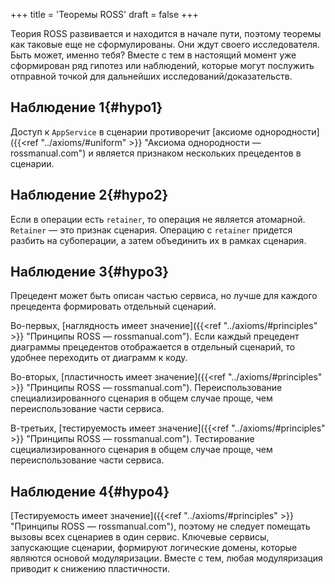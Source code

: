 +++
title = 'Теоремы ROSS'
draft = false
+++

Теория ROSS развивается и находится в начале пути, поэтому теоремы как таковые еще не сформулированы. Они ждут своего исследователя. Быть может, именно тебя? Вместе с тем в настоящий момент уже сформирован ряд гипотез или наблюдений, которые могут послужить отправной точкой для дальнейших исследований/доказательств.

## Наблюдение 1{#hypo1}

Доступ к `AppService` в сценарии противоречит [аксиоме однородности]({{<ref "../axioms/#uniform" >}} "Аксиома однородности — rossmanual.com") и является признаком нескольких прецедентов в сценарии.

## Наблюдение 2{#hypo2}

Если в операции есть `retainer`, то операция не является атомарной. `Retainer` — это признак сценария. Операцию с `retainer` придется разбить на субоперации, а затем объединить их в рамках сценария.

## Наблюдение 3{#hypo3}

Прецедент может быть описан частью сервиса, но лучше для каждого прецедента формировать отдельный сценарий.

Во-первых, [наглядность имеет значение]({{<ref "../axioms/#principles" >}} "Принципы ROSS — rossmanual.com"). Если каждый прецедент диаграммы прецедентов отображается в отдельный сценарий, то удобнее переходить от диаграмм к коду.

Во-вторых, [пластичность имеет значение]({{<ref "../axioms/#principles" >}} "Принципы ROSS — rossmanual.com"). Переиспользование специализированного сценария в общем случае проще, чем переиспользование части сервиса.

В-третьих, [тестируемость имеет значение]({{<ref "../axioms/#principles" >}} "Принципы ROSS — rossmanual.com"). Тестирование сцециализированного сценария в общем случае проще, чем переиспользование части сервиса.

## Наблюдение 4{#hypo4}

[Тестируемость имеет значение]({{<ref "../axioms/#principles" >}} "Принципы ROSS — rossmanual.com"), поэтому не следует помещать вызовы всех сценариев в один сервис. Ключевые сервисы, запускающие сценарии, формируют логические домены, которые являются основой модуляризации. Вместе с тем, любая модуляризация приводит к снижению пластичности.
